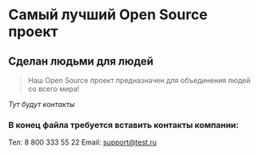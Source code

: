 # Самый лучший Open Source проект

## Сделан людьми для людей

> Наш Open Source проект предназначен для объединения людей со всего мира!

_Тут будут контакты_

### В конец файла требуется вставить контакты компании:

Тел: 8 800 333 55 22
Email: support@test.ru
